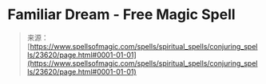 <!--yml
category: 未分类
date: 2024-06-12 19:08:52
-->

# Familiar Dream - Free Magic Spell

> 来源：[https://www.spellsofmagic.com/spells/spiritual_spells/conjuring_spells/23620/page.html#0001-01-01](https://www.spellsofmagic.com/spells/spiritual_spells/conjuring_spells/23620/page.html#0001-01-01)